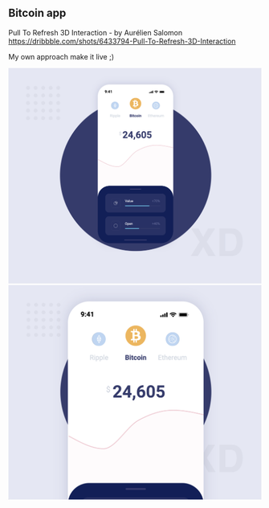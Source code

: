 ## Bitcoin app

Pull To Refresh 3D Interaction - by Aurélien Salomon
https://dribbble.com/shots/6433794-Pull-To-Refresh-3D-Interaction

My own approach make it live ;)

![Bitcoin app](screen1.png)
![Bitcoin app zoomed](screen2.png)
